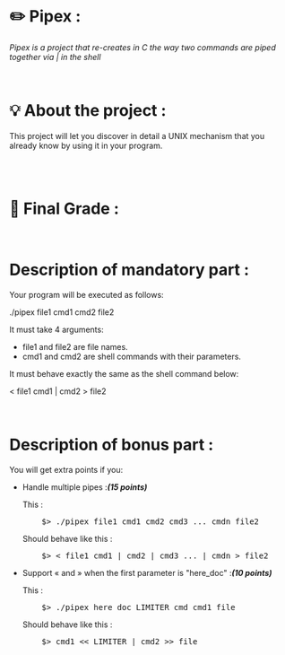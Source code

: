 <h1><strong>✏️ Pipex : </strong></h1>
<p><i>Pipex is a project that re-creates in C the way two commands are piped together via | in the shell </i><p><br>
<h1>💡 About the project : </h1>
<p>This project will let you discover in detail a UNIX mechanism that you already know
by using it in your program.</p> <br><br>

<h1>💯 Final Grade : </h1> <br>


<h1>Description of mandatory part :</h1>
<p>Your program will be executed as follows:</p>
<p>./pipex file1 cmd1 cmd2 file2</p>
<p>It must take 4 arguments:</p>
<ul>
  <li>file1 and file2 are file names.</li>
  <li>cmd1 and cmd2 are shell commands with their parameters.</li>
</ul>
<p>It must behave exactly the same as the shell command below:</p>
<p>< file1 cmd1 | cmd2 > file2</p><br>
<h1>Description of bonus part :</h1>
<p>You will get extra points if you:</p>
<ul>
  <li>
  <p>Handle multiple pipes :<strong><i>(15 points)</i></strong></p>
  <p>This :</p>
  <pre>    $> ./pipex file1 cmd1 cmd2 cmd3 ... cmdn file2</pre>
  <p>Should behave like this :</p>
  <pre>    $> < file1 cmd1 | cmd2 | cmd3 ... | cmdn > file2</pre>
  </li>
  <li>
    <p>Support « and » when the first parameter is "here_doc" :<strong><i>(10 points)</i></strong></p>
    <p>This :</p>
    <pre>    $> ./pipex here_doc LIMITER cmd cmd1 file</pre>
    <p>Should behave like this :</p>
    <pre>    $> cmd1 << LIMITER | cmd2 >> file</pre>
  </li>
</ul>
